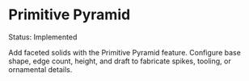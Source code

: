 # Primitive Pyramid

Status: Implemented

Add faceted solids with the Primitive Pyramid feature. Configure base shape, edge count, height, and draft to fabricate spikes, tooling, or ornamental details.
